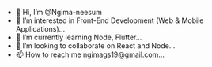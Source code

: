 - 👋 Hi, I’m @Ngima-neesum
- 👀 I’m interested in Front-End Development (Web & Mobile Applications)...
- 🌱 I’m currently learning Node, Flutter...
- 💞️ I’m looking to collaborate on React and Node...
- 📫 How to reach me ngimags19@gmail.com...

<!---
NgimaGS/NgimaGS is a ✨ special ✨ repository because its `README.md` (this file) appears on your GitHub profile.
You can click the Preview link to take a look at your changes.
--->
